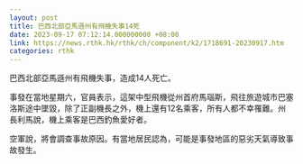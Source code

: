 ```yaml
---
layout: post
title: 巴西北部亞馬遜州有飛機失事14死
date: 2023-09-17 07:12:14.000000000 +08:00
link: https://news.rthk.hk/rthk/ch/component/k2/1718691-20230917.htm
categories: rthk
---
```


巴西北部亞馬遜州有飛機失事，造成14人死亡。

事發在當地星期六，官員表示，這架中型飛機從州首府馬瑙斯，飛往旅遊城市巴塞洛斯途中墜毀，除了正副機長之外，機上還有12名乘客，所有人都不幸罹難。州長利馬說，機上乘客是巴西釣魚愛好者。

空軍說，將會調查事故原因。有當地居民認為，可能是事發地區的惡劣天氣導致事故發生。
